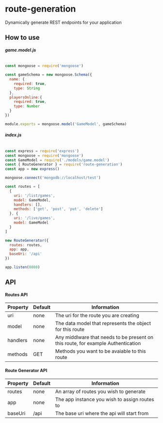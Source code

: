 # route-generation
Dynamically generate REST endpoints for your application

## How to use

##### game.model.js

``` javascript

const mongoose = require('mongoose')

const gameSchema = new mongoose.Schema({
  name: {
    required: true,
    type: String
  },
  playersOnline:{
    required: true,
    type: Number
  }
})

module.exports = mongoose.model('GameModel', gameSchema)

```

##### index.js

``` javascript

const express = require('express')
const mongoose = require('mongoose')
const GameModel = require('./models/game.model')
const { RouteGenerator } = require('route-generation')
const app = new express()

mongoose.connect('mongodb://localhost/test')

const routes = [
  {
    uri: '/list/games',
    model: GameModel,
    handlers: [],
    methods: ['get', 'post', 'put', 'delete']
  }, {
    uri: '/live/games',
    model: GameModel
  }
]

new RouteGenerator({
  routes: routes,
  app: app,
  baseUri: '/api'
})

app.listen(8080)

```

## API

#### Routes API

| Property      | Default       | Information                                                                        |
| ------------- |-------------  | ---------------------------------------------------------------------------------- |
| uri           | none          | The uri for the route you are creating                                             |
| model         | none          | The data model that represents the object for this route                           |
| handlers      | none          | Any middlware that needs to be present on this route, for example Authentication   |
| methods       | GET           | Methods you want to be avaiable to this route                                      |

#### Route Generator API

| Property      | Default       | Information                                   |
| ------------- |-------------  | --------------------------------------------- |
| routes        |  none         | An array of routes you wish to generate       |
| app           | none          | The app instance you wish to assign routes to |
| baseUri       | /api          | The base uri where the api will start from    |
